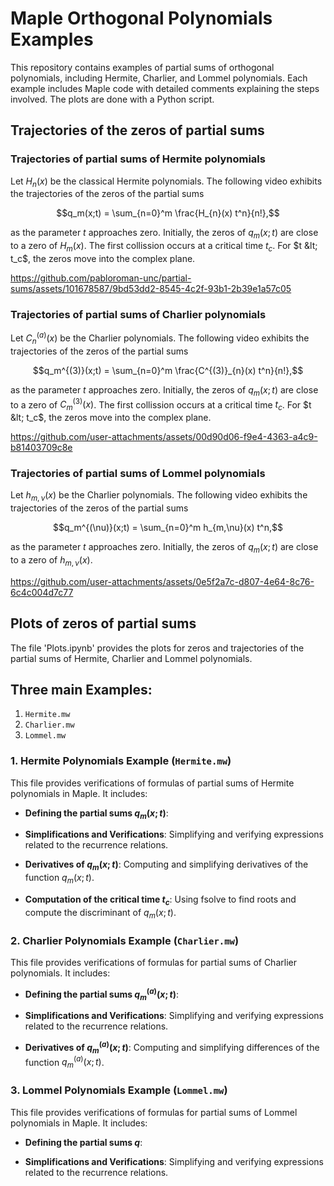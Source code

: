 # Maple Orthogonal Polynomials Examples

This repository contains examples of partial sums of orthogonal polynomials, including Hermite, Charlier, and Lommel polynomials. Each example includes Maple code with detailed comments explaining the steps involved. The plots are done with a Python script.

## Trajectories of the zeros of partial sums

### Trajectories of partial sums of Hermite polynomials
Let $H_n(x)$ be the classical Hermite polynomials. The following video exhibits the trajectories of the zeros of the partial sums

$$q_m(x;t) = \sum_{n=0}^m \frac{H_{n}(x) t^n}{n!},$$

as the parameter $t$ approaches zero. Initially, the zeros of $q_m(x;t)$ are close to a zero of $H_m(x)$. The first
collission occurs at a critical time $t_c$. For $t &lt; t_c$, the zeros move into the complex plane.

https://github.com/pabloroman-unc/partial-sums/assets/101678587/9bd53dd2-8545-4c2f-93b1-2b39e1a57c05

### Trajectories of partial sums of Charlier polynomials
Let $C_n^{(a)}(x)$ be the Charlier polynomials. The following video exhibits the trajectories of the zeros of the partial sums

$$q_m^{(3)}(x;t) = \sum_{n=0}^m \frac{C^{(3)}_{n}(x) t^n}{n!},$$

as the parameter $t$ approaches zero. Initially, the zeros of $q_m(x;t)$ are close to a zero of $C^{(3)}_m(x)$. The first
collission occurs at a critical time $t_c$. For $t &lt; t_c$, the zeros move into the complex plane.



https://github.com/user-attachments/assets/00d90d06-f9e4-4363-a4c9-b81403709c8e




### Trajectories of partial sums of Lommel polynomials
Let $h_{m,\nu}(x)$ be the Charlier polynomials. The following video exhibits the trajectories of the zeros of the partial sums

$$q_m^{(\nu)}(x;t) = \sum_{n=0}^m h_{m,\nu}(x) t^n,$$

as the parameter $t$ approaches zero. Initially, the zeros of $q_m(x;t)$ are close to a zero of $h_{m,\nu}(x)$.

https://github.com/user-attachments/assets/0e5f2a7c-d807-4e64-8c76-6c4c004d7c77

## Plots of zeros of partial sums

The file 'Plots.ipynb' provides the plots for zeros and trajectories of the partial sums of Hermite, Charlier and Lommel polynomials.

## Three main Examples:

1. `Hermite.mw`
2. `Charlier.mw`
3. `Lommel.mw`

### 1. Hermite Polynomials Example (`Hermite.mw`)

This file provides verifications of formulas of partial sums of Hermite polynomials in Maple. It includes:

- **Defining the partial sums $q_m(x;t)$**:

- **Simplifications and Verifications**: Simplifying and verifying expressions related to the recurrence relations.

- **Derivatives of $q_m(x;t)$**: Computing and simplifying derivatives of the function $q_m(x;t)$.

- **Computation of the critical time $t_c$**: Using fsolve to find roots and compute the discriminant of $q_m(x;t)$.

### 2. Charlier Polynomials Example (`Charlier.mw`)

This file provides verifications of formulas for partial sums of Charlier polynomials. It includes:

- **Defining the partial sums $q^{(a)}_m(x;t)$**:

- **Simplifications and Verifications**: Simplifying and verifying expressions related to the recurrence relations.

- **Derivatives of $q^{(a)}_m(x;t)$**: Computing and simplifying differences of the function $q^{(a)}_m(x;t)$.

### 3. Lommel Polynomials Example (`Lommel.mw`)

This file provides verifications of formulas for partial sums of Lommel polynomials in Maple. It includes:

- **Defining the partial sums $q$**:

- **Simplifications and Verifications**: Simplifying and verifying expressions related to the recurrence relations.


